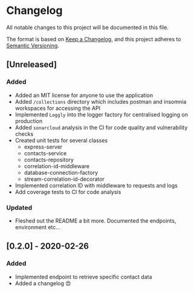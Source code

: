 # Changelog
All notable changes to this project will be documented in this file.

The format is based on [Keep a Changelog](https://keepachangelog.com/en/1.0.0/),
and this project adheres to [Semantic Versioning](https://semver.org/spec/v2.0.0.html).

## [Unreleased]
### Added
- Added an MIT license for anyone to use the application
- Added `/collections` directory which includes postman and insomnia workspaces for accessing the API
- Implemented `Loggly` into the logger factory for centralised logging on production
- Added `sonarcloud` analysis in the CI for code quality and vulnerability checks
- Created unit tests for several classes
  - express-server
  - contacts-service
  - contacts-repository
  - correlation-id-middleware
  - database-connection-factory
  - stream-correlation-id-decorator
- Implemented correlation ID with middleware to requests and logs
- Add coverage tests to CI for code analysis

### Updated
- Fleshed out the README a bit more. Documented the endpoints, environment etc...

## [0.2.0] - 2020-02-26
### Added
- Implemented endpoint to retrieve specific contact data
- Added a changelog 😍

